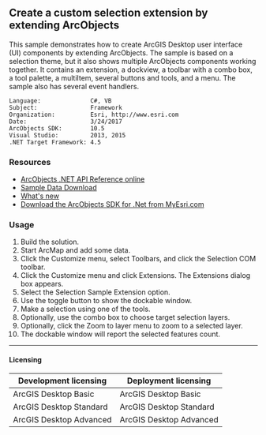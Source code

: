 ## Create a custom selection extension by extending ArcObjects

  <div xmlns="http://www.w3.org/1999/xhtml">This sample demonstrates how to create ArcGIS Desktop user interface (UI) components by extending ArcObjects. The sample is based on a selection theme, but it also shows multiple ArcObjects components working together. It contains an extension, a dockview, a toolbar with a combo box, a tool palette, a multiItem, several buttons and tools, and a menu. The sample also has several event handlers.</div>  


<!-- TODO: Fill this section below with metadata about this sample-->
```
Language:              C#, VB
Subject:               Framework
Organization:          Esri, http://www.esri.com
Date:                  3/24/2017
ArcObjects SDK:        10.5
Visual Studio:         2013, 2015
.NET Target Framework: 4.5
```

### Resources

* [ArcObjects .NET API Reference online](http://desktop.arcgis.com/en/arcobjects/latest/net/webframe.htm)  
* [Sample Data Download](../../releases)  
* [What's new](http://desktop.arcgis.com/en/arcobjects/latest/net/webframe.htm#05247c04-bfd9-4e36-ae09-bc6e833c3b14.htm)  
* [Download the ArcObjects SDK for .Net from MyEsri.com](https://my.esri.com/)  

### Usage
1. Build the solution.  
1. Start ArcMap and add some data.  
1. Click the Customize menu, select Toolbars, and click the Selection COM toolbar.  
1. Click the Customize menu and click Extensions. The Extensions dialog box appears.  
1. Select the Selection Sample Extension option.  
1. Use the toggle button to show the dockable window.  
1. Make a selection using one of the tools.  
1. Optionally, use the combo box to choose target selection layers.  
1. Optionally, click the Zoom to layer menu to zoom to a selected layer.  
1. The dockable window will report the selected features count.  









---------------------------------

#### Licensing  
| Development licensing | Deployment licensing | 
| ------------- | ------------- | 
| ArcGIS Desktop Basic | ArcGIS Desktop Basic |  
| ArcGIS Desktop Standard | ArcGIS Desktop Standard |  
| ArcGIS Desktop Advanced | ArcGIS Desktop Advanced |  


